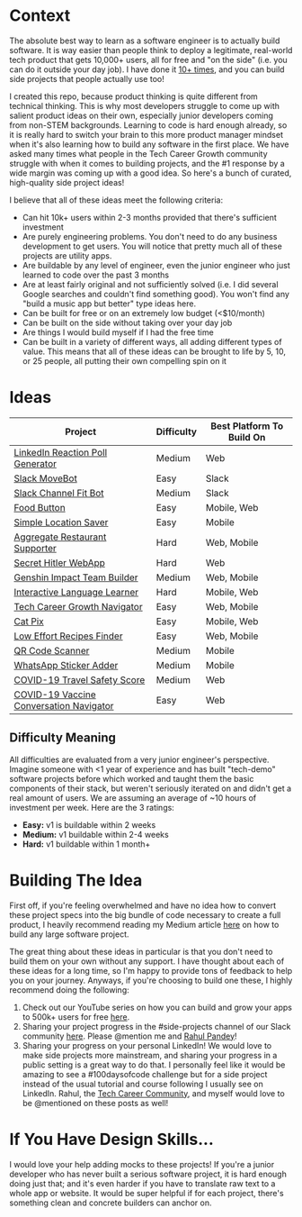 # Context
The absolute best way to learn as a software engineer is to actually build software. It is way easier than people think to deploy a legitimate, real-world tech product that gets 10,000+ users, all for free and "on the side" (i.e. you can do it outside your day job). I have done it [10+ times](https://play.google.com/store/apps/dev?id=9093438553713389916), and you can build side projects that people actually use too!

I created this repo, because product thinking is quite different from technical thinking. This is why most developers struggle to come up with salient product ideas on their own, especially junior developers coming from non-STEM backgrounds. Learning to code is hard enough already, so it is really hard to switch your brain to this more product manager mindset when it's also learning how to build any software in the first place. We have asked many times what people in the Tech Career Growth community struggle with when it comes to building projects, and the #1 response by a wide margin was coming up with a good idea. So here's a bunch of curated, high-quality side project ideas!

I believe that all of these ideas meet the following criteria:
- Can hit 10k+ users within 2-3 months provided that there's sufficient investment
- Are purely engineering problems. You don't need to do any business development to get users. You will notice that pretty much all of these projects are utility apps.
- Are buildable by any level of engineer, even the junior engineer who just learned to code over the past 3 months
- Are at least fairly original and not sufficiently solved (i.e. I did several Google searches and couldn't find something good). You won't find any "build a music app but better" type ideas here.
- Can be built for free or on an extremely low budget (<$10/month)
- Can be built on the side without taking over your day job
- Are things I would build myself if I had the free time
- Can be built in a variety of different ways, all adding different types of value. This means that all of these ideas can be brought to life by 5, 10, or 25 people, all putting their own compelling spin on it

# Ideas
| Project                                                                                      |   Difficulty          |  Best Platform To Build On |
|----------------------------------------------------------------------------------------------|-----------------------|----------------------------|
| [LinkedIn Reaction Poll Generator](./LinkedIn%20Reaction%20Poll%20Generator.md)              |   Medium              |  Web                       |
| [Slack MoveBot](./Slack%20MoveBot.md)                                                        |   Easy                |  Slack                     |
| [Slack Channel Fit Bot](./Slack%20Channel%20Fit%20Bot.md)                                    |   Medium              |  Slack                     |
| [Food Button](./Food%20Button.md)                                                            |   Easy                |  Mobile, Web               |
| [Simple Location Saver](./Simple%20Location%20Saver.md)                                      |   Easy                |  Mobile                    |
| [Aggregate Restaurant Supporter](./Aggregate%20Restaurant%20Supporter.md)                    |   Hard                |  Web, Mobile               |
| [Secret Hitler WebApp](./Secret%20Hitler%20WebApp.md)                                        |   Hard                |  Web                       |
| [Genshin Impact Team Builder](./Genshin%20Impact%20Team%20Builder.md)                        |   Medium              |  Web, Mobile               |
| [Interactive Language Learner](./Interactive%20Language%20Learner.md)                        |   Hard                |  Mobile, Web               |
| [Tech Career Growth Navigator](./Tech%20Career%20Growth%20Navigator.md)                      |   Easy                |  Web, Mobile               |
| [Cat Pix](./Cat%20Pix.md)                                                                    |   Easy                |  Mobile, Web               |
| [Low Effort Recipes Finder](./Low%20Effort%20Recipes%20Finder.md)                            |   Easy                |  Web, Mobile               |
| [QR Code Scanner](./QR%20Code%20Scanner.md)                                                  |   Medium              |  Mobile                    |
| [WhatsApp Sticker Adder](./WhatsApp%20Sticker%20Adder.md)                                    |   Medium              |  Mobile                    |
| [COVID-19 Travel Safety Score](./COVID-19%20Travel%20Safety%20Score.md)                      |   Medium              |  Web                       |
| [COVID-19 Vaccine Conversation Navigator](./COVID-19%20Vaccine%20Conversation%20Navigator.md)|   Easy                |  Web                       |

## Difficulty Meaning
All difficulties are evaluated from a very junior engineer's perspective. Imagine someone with <1 year of experience and has built "tech-demo" software projects before which worked and taught them the basic components of their stack, but weren't seriously iterated on and didn't get a real amount of users. We are assuming an average of ~10 hours of investment per week. Here are the 3 ratings:
- **Easy:** v1 is buildable within 2 weeks
- **Medium:** v1 buildable within 2-4 weeks
- **Hard:** v1 buildable within 1 month+

# Building The Idea
First off, if you're feeling overwhelmed and have no idea how to convert these project specs into the big bundle of code necessary to create a full product, I heavily recommend reading my Medium article [here](https://chioualexander.medium.com/how-to-build-any-large-software-project-cf9b28f67ee8?sk=0917e4f1ab146c539030f73479456f24) on how to build any large software project.

The great thing about these ideas in particular is that you don't need to build them on your own without any support. I have thought about each of these ideas for a long time, so I'm happy to provide tons of feedback to help you on your journey. Anyways, if you're choosing to build one these, I highly recommend doing the following:

1. Check out our YouTube series on how you can build and grow your apps to 500k+ users for free [here](https://www.youtube.com/watch?v=Ciu8zwOr8PU&list=PL7NYbSE8uaBC_YrNV4a67PEu77dCDfNLF).
2. Sharing your project progress in the #side-projects channel of our Slack community [here](https://join.slack.com/t/techcareergrowth/shared_invite/zt-lt2tbjcn-LOAVIDuGPI~nkuc4woHDLg). Please @mention me and [Rahul Pandey](https://www.linkedin.com/in/rpandey1234/)!
3. Sharing your progress on your personal LinkedIn! We would love to make side projects more mainstream, and sharing your progress in a public setting is a great way to do that. I personally feel like it would be amazing to see a #100daysofcode challenge but for a side project instead of the usual tutorial and course following I usually see on LinkedIn. Rahul, the [Tech Career Community](https://www.linkedin.com/company/techcareergrowth/), and myself would love to be @mentioned on these posts as well!

# If You Have Design Skills...
I would love your help adding mocks to these projects! If you're a junior developer who has never built a serious software project, it is hard enough doing just that; and it's even harder if you have to translate raw text to a whole app or website. It would be super helpful if for each project, there's something clean and concrete builders can anchor on.

